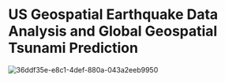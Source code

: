 # US Geospatial Earthquake Data Analysis and Global Geospatial Tsunami Prediction

![36ddf35e-e8c1-4def-880a-043a2eeb9950](https://github.com/user-attachments/assets/fe61f9bd-a604-4137-82c5-ebaabec6f09d)
